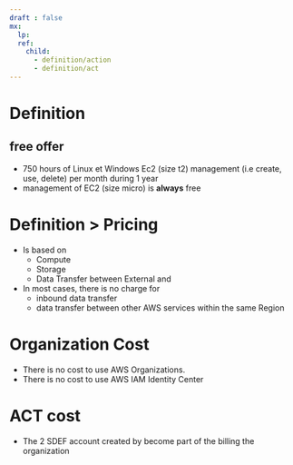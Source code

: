 ```yaml
---
draft : false
mx:
  lp:
  ref:
    child:
      - definition/action
      - definition/act
---
```


# Definition
## free offer
- 750 hours of Linux et Windows Ec2 (size t2) management (i.e create, use, delete) per month during 1 year
- management of EC2 (size micro) is **always** free

# Definition > Pricing
- Is based on
  - Compute
  - Storage
  - Data Transfer between External and 
- In most cases, there is no charge for
  - inbound data transfer
  - data transfer between other AWS services within the same Region

# Organization Cost
- There is no cost to use AWS Organizations.
- There is no cost to use  AWS IAM Identity Center

# ACT cost
- The 2 SDEF account created by become part of the billing the organization

